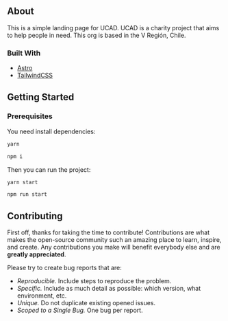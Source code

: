 ## About

This is a simple landing page for UCAD. UCAD is a charity project that aims to help people in need. This org is based in the V Región, Chile.

### Built With

- [Astro](https://astro.build/)
- [TailwindCSS](https://tailwindcss.com/)

## Getting Started

### Prerequisites

You need install dependencies:

```sh
yarn
```

```sh
npm i
```

Then you can run the project:

```sh
yarn start
```

```sh
npm run start
```

## Contributing

First off, thanks for taking the time to contribute! Contributions are what makes the open-source community such an amazing place to learn, inspire, and create. Any contributions you make will benefit everybody else and are **greatly appreciated**.

Please try to create bug reports that are:

- _Reproducible._ Include steps to reproduce the problem.
- _Specific._ Include as much detail as possible: which version, what environment, etc.
- _Unique._ Do not duplicate existing opened issues.
- _Scoped to a Single Bug._ One bug per report.
